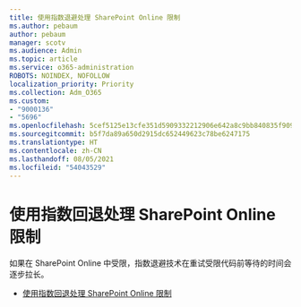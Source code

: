 ```yaml
---
title: 使用指数退避处理 SharePoint Online 限制
ms.author: pebaum
author: pebaum
manager: scotv
ms.audience: Admin
ms.topic: article
ms.service: o365-administration
ROBOTS: NOINDEX, NOFOLLOW
localization_priority: Priority
ms.collection: Adm_O365
ms.custom:
- "9000136"
- "5696"
ms.openlocfilehash: 5cef5125e13cfe351d5909332212906e642a8c9bb840835f909fa3a6cdd7a441
ms.sourcegitcommit: b5f7da89a650d2915dc652449623c78be6247175
ms.translationtype: HT
ms.contentlocale: zh-CN
ms.lasthandoff: 08/05/2021
ms.locfileid: "54043529"
---
```

# <a name="handle-sharepoint-online-throttling-by-using-exponential-back-off"></a>使用指数回退处理 SharePoint Online 限制

如果在 SharePoint Online 中受限，指数退避技术在重试受限代码前等待的时间会逐步拉长。

- [使用指数回退处理 SharePoint Online 限制](https://docs.microsoft.com/sharepoint/dev/solution-guidance/handle-sharepoint-online-throttling-by-using-exponential-back-off)
